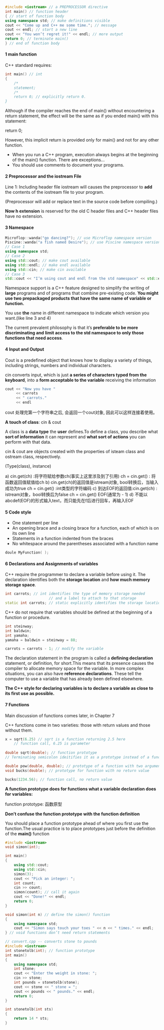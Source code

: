 ```c++
#include <iostream> // a PREPROCESSOR directive
int main() // function header
{ // start of function body
using namespace std; // make definitions visible
cout << "Come up and C++ me some time."; // message
cout << endl; // start a new line
cout << "You won’t regret it!" << endl; // more output
return 0; // terminate main()
} // end of function body
```

#### 1 main function

C++ standard requires:

```c++
int main() // int
{
    /*
    statement;
    /*
    return 0; // explicitly return 0.
}
```

Although if the compiler reaches the end of main() without encountering a return statement, the effect will be the same as if you ended main() with this statement: 

return 0;

However, this implicit return is provided only for main() and not for any other function.

- When you run a C++ program, execution always begins at the beginning of the main() function. There are exceptions...
- You should use comments to document your programs. 

#### 2 Preprocessor and the iostream File

Line 1: Including header file iostream will causes the preprocessor to **add** the contents of the iostream file to your program.

(Preprocessor will add or replace text in the source code before compiling.)

 **Now h extension** is reserved for the old C header files and C++ header files have no extension.



#### 3 Namespace

```cpp
Microflop::wanda("go dancing?"); // use Microflop namespace version
Piscine::wanda("a fish named Desire"); // use Piscine namespace version
// Case 1
using namespace std;
// Case 2
using std::cout; // make cout available
using std::endl; // make endl available
using std::cin; // make cin available
// Case 3
std::cout << "I’m using cout and endl from the std namespace" << std::endl;
```

Namespace support is a C++ feature designed to simplify the writing of **large** programs and of programs that combine pre-existing code. **You might use two prepackaged products that have the same name of variable or function.**

You use **the** name in different namespace to indicate which version you want.(like line 3 and 4)

The current prevalent philosophy is that it’s **preferable to be more discriminating and**
**limit access to the std namespace to only those functions that need access**.

#### 4 Input and Output

Cout is a predefined object that knows how to display a variety of things, including strings, numbers and individual characters.

cin converts input, which is just **a series of characters typed from the keyboard**, into a **form acceptable to the variable** receiving the information

```c++
cout << "Now you have "
     << carrots
     << " carrots."
     << endl
```

cout 处理完第一个字符串之后, 会返回一个cout对象, 因此可以这样连接着使用。

**A touch of class**: cin & cout

A class is a **data type** the **user** defines.To define a class, you describe what **sort of information** it can represent and **what sort of actions** you can perform with that data.

cin & cout are objects created with the properties of isteam class and ostream class, respectively.

(Type(class), instance)

a)  cin.get(ch) :将字符赋给参数ch(事实上这里涉及到了引用)  ch = cin.get() : 将函数返回值赋值给ch
b)  cin.get(ch)的返回值是istream对象, bool转换后，当输入成功为true  ch = cin.get() :int类型的字符编码
c)  到达EOF的返回值:cin.get(ch) : istream对象，bool转换后为false ch = cin.get()  EOF(通常为 - 1)
d)  不能以 abcdef(EOF)的形式输入text，而只能先在f后进行回车，再输入EOF

#### 5 Code style

- One statement per line
- An opening brace and a closing brace for a function, each of which is on its own line
- Statements in a function indented from the braces
- No whitespace around the parentheses associated with a function name

```c++
doule MyFunction( );
```



#### 6 Declarations and Assignments of variables

C++ require the programmer to declare a variable before using it. The declaration identifies both the **storage location** and **how much memory storage space**.

```c++
int carrots; // int identifies the type of memory storage needed
					// and a label to attach to that storage
static int carrots;	// static explicitly identifies the storage location
```

C++ do not require that variables should be defined at the beginning of a function or procedure.

```c++
int steinway;
int baldwin;
int yamaha;
yamaha = baldwin = steinway = 88;

carrots = carrots - 1; // modify the variable
```

The declaration statement in the program is called a **defining declaration** statement, or
definition, for short.This means that its presence causes the compiler to allocate memory
space for the variable. In more complex situations, you can also have **reference declarations**.
These tell the computer to use a variable that has already been defined elsewhere.

**The C++ style for declaring variables is to declare a variable as close to its first use as
possible.**

#### 7 Functions

Main discussion of functions comes later, in Chapter 7

C++ functions come in two varieties: those with return values and those without
them.

```c++
x = sqrt(6.25) // sqrt is a function returning 2.5 here
    // function call, 6.25 is parameter
    
double sqrt(double); // function prototype
// Terminating semicolon ideitifies it as a prototype instead of a function header

double pow(double, double); // prototype of a function with two arguments
void bucks(double); // prototype for function with no return value

bucks(1234.56); // function call, no return value

```

**A function prototype does for functions what a variable declaration does for variables:**

function prototype: 函数原型

**Don’t confuse the function prototype with the function definition**

You should place a function prototype ahead of where you first use the function.The
usual practice is to place prototypes just before the definition of the **main()** function

```c++
#include <iostream>
void simon(int);

int main()
{
    using std::cout;
    using std::cin;
    simon(3);
    cout << "Pick an integer: ";
	int count;
	cin >> count;
	simon(count); // call it again
	cout << "Done!" << endl;
	return 0;
}

void simon(int n) // define the simon() function
{
	using namespace std;
	cout << "Simon says touch your toes " << n << " times." << endl;
} // void functions don’t need return statements
```

```c++
// convert.cpp -- converts stone to pounds
#include <iostream>
int stonetolb(int); // function prototype
int main()
{
	using namespace std;
	int stone;
	cout << "Enter the weight in stone: ";
	cin >> stone;
	int pounds = stonetolb(stone);
	cout << stone << " stone = ";
	cout << pounds << " pounds." << endl;
	return 0;
}

int stonetolb(int sts)
{
	return 14 * sts;
}
```

